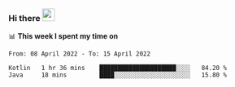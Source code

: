 ### Hi there <a href="https://www.gautamkrishnar.com/"><img src="https://media.giphy.com/media/hvRJCLFzcasrR4ia7z/giphy.gif" width="25px"></a>

📊 **This week I spent my time on**

<!--START_SECTION:waka-->

```text
From: 08 April 2022 - To: 15 April 2022

Kotlin   1 hr 36 mins    █████████████████████░░░░   84.20 %
Java     18 mins         ████░░░░░░░░░░░░░░░░░░░░░   15.80 %
```

<!--END_SECTION:waka-->
